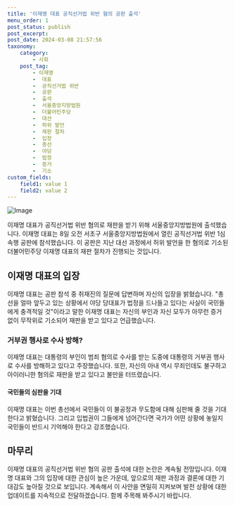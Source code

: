 ```yaml
---
title: '이재명 대표 공직선거법 위반 혐의 공판 출석'
menu_order: 1
post_status: publish
post_excerpt: 
post_date: 2024-03-08 21:57:56
taxonomy:
    category:
        - 사회
    post_tag:
        - 이재명
        -  대표
        -  공직선거법 위반
        -  공판
        -  출석
        -  서울중앙지방법원
        -  더불어민주당
        -  대선
        -  허위 발언
        -  재판 절차
        -  입장
        -  총선
        -  야당
        -  법정
        -  증거
        -  기소
custom_fields:
    field1: value 1
    field2: value 2
---
```


![Image](https://imgnews.pstatic.net/image/437/2024/03/08/0000382942_001_20240308113001515.jpg?type=w647)

이재명 대표가 공직선거법 위반 혐의로 재판을 받기 위해 서울중앙지방법원에 출석했습니다. 이재명 대표는 8일 오전 서초구 서울중앙지방법원에서 열린 공직선거법 위반 1심 속행 공판에 참석했습니다. 이 공판은 지난 대선 과정에서 허위 발언을 한 혐의로 기소된 더불어민주당 이재명 대표의 재판 절차가 진행되는 것입니다.
## 이재명 대표의 입장
이재명 대표는 공판 참석 중 취재진의 질문에 답변하며 자신의 입장을 밝혔습니다. "총선을 얼마 앞두고 있는 상황에서 야당 당대표가 법정을 드나들고 있다는 사실이 국민들에게 충격적일 것"이라고 말한 이재명 대표는 자신의 부인과 자신 모두가 아무런 증거 없이 무작위로 기소되어 재판을 받고 있다고 언급했습니다.
### 거부권 행사로 수사 방해?
이재명 대표는 대통령의 부인이 범죄 혐의로 수사를 받는 도중에 대통령의 거부권 행사로 수사를 방해하고 있다고 주장했습니다. 또한, 자신의 아내 역시 무죄인데도 불구하고 아이러니한 혐의로 재판을 받고 있다고 불만을 터뜨렸습니다.
#### 국민들의 심판을 기대
이재명 대표는 이번 총선에서 국민들이 이 불공정과 무도함에 대해 심판해 줄 것을 기대한다고 밝혔습니다. 그리고 입법권이 그들에게 넘어간다면 국가가 어떤 상황에 놓일지 국민들이 반드시 기억해야 한다고 강조했습니다.
## 마무리
이재명 대표의 공직선거법 위반 혐의 공판 출석에 대한 논란은 계속될 전망입니다. 이재명 대표와 그의 입장에 대한 관심이 높은 가운데, 앞으로의 재판 과정과 결론에 대한 기대감도 높아질 것으로 보입니다. 계속해서 이 사안을 면밀히 지켜보며 발전 상황에 대한 업데이트를 지속적으로 전달하겠습니다. 함께 주목해 봐주시기 바랍니다.
